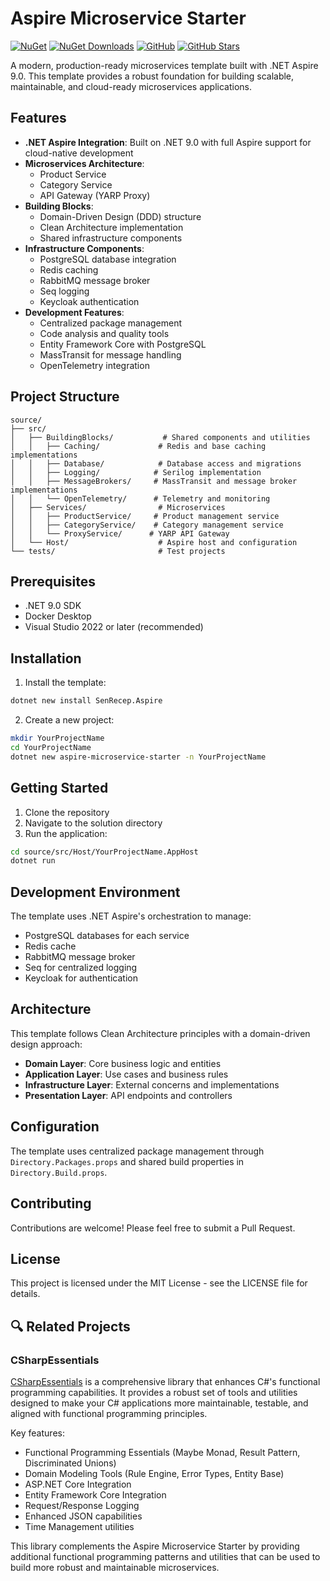 # Aspire Microservice Starter

[![NuGet](https://img.shields.io/nuget/v/SenRecep.Aspire.svg)](https://www.nuget.org/packages/SenRecep.Aspire)
[![NuGet Downloads](https://img.shields.io/nuget/dt/SenRecep.Aspire.svg)](https://www.nuget.org/packages/SenRecep.Aspire)
[![GitHub](https://img.shields.io/github/license/SenRecep/Aspire)](https://github.com/SenRecep/Aspire)
[![GitHub Stars](https://img.shields.io/github/stars/SenRecep/Aspire)](https://github.com/SenRecep/Aspire)

A modern, production-ready microservices template built with .NET Aspire 9.0. This template provides a robust foundation for building scalable, maintainable, and cloud-ready microservices applications.

## Features

- **.NET Aspire Integration**: Built on .NET 9.0 with full Aspire support for cloud-native development
- **Microservices Architecture**:
  - Product Service
  - Category Service
  - API Gateway (YARP Proxy)
- **Building Blocks**:
  - Domain-Driven Design (DDD) structure
  - Clean Architecture implementation
  - Shared infrastructure components
- **Infrastructure Components**:
  - PostgreSQL database integration
  - Redis caching
  - RabbitMQ message broker
  - Seq logging
  - Keycloak authentication
- **Development Features**:
  - Centralized package management
  - Code analysis and quality tools
  - Entity Framework Core with PostgreSQL
  - MassTransit for message handling
  - OpenTelemetry integration

## Project Structure

```
source/
├── src/
│   ├── BuildingBlocks/           # Shared components and utilities
│   │   ├── Caching/             # Redis and base caching implementations
│   │   ├── Database/            # Database access and migrations
│   │   ├── Logging/            # Serilog implementation
│   │   ├── MessageBrokers/     # MassTransit and message broker implementations
│   │   └── OpenTelemetry/      # Telemetry and monitoring
│   ├── Services/                # Microservices
│   │   ├── ProductService/     # Product management service
│   │   ├── CategoryService/    # Category management service
│   │   └── ProxyService/      # YARP API Gateway
│   └── Host/                    # Aspire host and configuration
└── tests/                       # Test projects
```

## Prerequisites

- .NET 9.0 SDK
- Docker Desktop
- Visual Studio 2022 or later (recommended)

## Installation

1. Install the template:

```bash
dotnet new install SenRecep.Aspire
```

2. Create a new project:

```bash
mkdir YourProjectName
cd YourProjectName
dotnet new aspire-microservice-starter -n YourProjectName
```

## Getting Started

1. Clone the repository
2. Navigate to the solution directory
3. Run the application:

```bash
cd source/src/Host/YourProjectName.AppHost
dotnet run
```

## Development Environment

The template uses .NET Aspire's orchestration to manage:

- PostgreSQL databases for each service
- Redis cache
- RabbitMQ message broker
- Seq for centralized logging
- Keycloak for authentication

## Architecture

This template follows Clean Architecture principles with a domain-driven design approach:

- **Domain Layer**: Core business logic and entities
- **Application Layer**: Use cases and business rules
- **Infrastructure Layer**: External concerns and implementations
- **Presentation Layer**: API endpoints and controllers

## Configuration

The template uses centralized package management through `Directory.Packages.props` and shared build properties in `Directory.Build.props`.

## Contributing

Contributions are welcome! Please feel free to submit a Pull Request.

## License

This project is licensed under the MIT License - see the LICENSE file for details.

## 🔍 Related Projects

### CSharpEssentials

[CSharpEssentials](https://github.com/SenRecep/CSharpEssentials) is a comprehensive library that enhances C#'s functional programming capabilities. It provides a robust set of tools and utilities designed to make your C# applications more maintainable, testable, and aligned with functional programming principles.

Key features:

- Functional Programming Essentials (Maybe Monad, Result Pattern, Discriminated Unions)
- Domain Modeling Tools (Rule Engine, Error Types, Entity Base)
- ASP.NET Core Integration
- Entity Framework Core Integration
- Request/Response Logging
- Enhanced JSON capabilities
- Time Management utilities

This library complements the Aspire Microservice Starter by providing additional functional programming patterns and utilities that can be used to build more robust and maintainable microservices.
